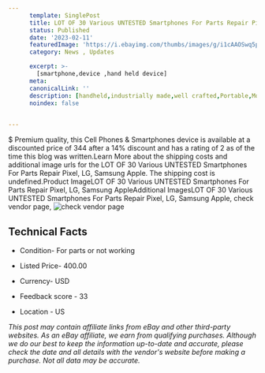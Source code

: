 ```yaml
---
      template: SinglePost
      title: LOT OF 30 Various UNTESTED Smartphones For Parts Repair Pixel, LG, Samsung Apple
      status: Published
      date: '2023-02-11'
      featuredImage: 'https://i.ebayimg.com/thumbs/images/g/i1cAAOSwq5pj48WU/s-l225.jpg'
      category: News , Updates

      excerpt: >-
        [smartphone,device ,hand held device]
      meta:
      canonicalLink: ''
      description: [handheld,industrially made,well crafted,Portable,Mobile,Compact,Convenient,Lightweight,Maneuverable,Man-portable,Miniature,Carriable,Hand-held,Light,Holdable,Transportable,Mobile device,Pocket-sized,On-the-go,Wireless,Cordless,Compact size,Convenient size, smartphone,device ,hand held device]
      noindex: false

        
---
```

$
    Premium quality, this Cell Phones & Smartphones device is available at a discounted price of 344 after a 14% discount and has a rating of 2 as of the time this blog was written.Learn More about the shipping costs and additional image urls for the LOT OF 30 Various UNTESTED Smartphones For Parts Repair Pixel, LG, Samsung Apple. The shipping cost is undefined.Product ImageLOT OF 30 Various UNTESTED Smartphones For Parts Repair Pixel, LG, Samsung AppleAdditional ImagesLOT OF 30 Various UNTESTED Smartphones For Parts Repair Pixel, LG, Samsung Apple, check vendor page, ![check vendor page](https://origin-galleryplus.ebayimg.com/ws/web/404151258899_2_0_1/225x225.jpg,https://origin-galleryplus.ebayimg.com/ws/web/404151258899_3_0_1/225x225.jpg,https://origin-galleryplus.ebayimg.com/ws/web/404151258899_4_0_1/225x225.jpg,https://origin-galleryplus.ebayimg.com/ws/web/404151258899_5_0_1/225x225.jpg,https://origin-galleryplus.ebayimg.com/ws/web/404151258899_6_0_1/225x225.jpg,https://origin-galleryplus.ebayimg.com/ws/web/404151258899_7_0_1/225x225.jpg,https://origin-galleryplus.ebayimg.com/ws/web/404151258899_8_0_1/225x225.jpg,https://origin-galleryplus.ebayimg.com/ws/web/404151258899_9_0_1/225x225.jpg,https://origin-galleryplus.ebayimg.com/ws/web/404151258899_10_0_1/225x225.jpg,https://origin-galleryplus.ebayimg.com/ws/web/404151258899_11_0_1/225x225.jpg,https://origin-galleryplus.ebayimg.com/ws/web/404151258899_12_0_1/225x225.jpg,https://origin-galleryplus.ebayimg.com/ws/web/404151258899_13_0_1/225x225.jpg,https://origin-galleryplus.ebayimg.com/ws/web/404151258899_14_0_1/225x225.jpg,https://origin-galleryplus.ebayimg.com/ws/web/404151258899_15_0_1/225x225.jpg,https://origin-galleryplus.ebayimg.com/ws/web/404151258899_16_0_1/225x225.jpg,https://origin-galleryplus.ebayimg.com/ws/web/404151258899_17_0_1/225x225.jpg,https://origin-galleryplus.ebayimg.com/ws/web/404151258899_18_0_1/225x225.jpg)
    
    

 ## Technical Facts 



     
      

 - Condition- For parts or not working 


      

 - Listed Price- 400.00 


      

 - Currency- USD 


      

 - Feedback score - 33 


      

 - Location - US 


      
      

 *_This post may contain affiliate links from eBay and other third-party websites. As an eBay affiliate, we earn from qualifying purchases. Although we do our best to keep the information up-to-date and accurate, please check the date and all details with the vendor's website before making a purchase. Not all data may be accurate._*



    
    
    
    
    
